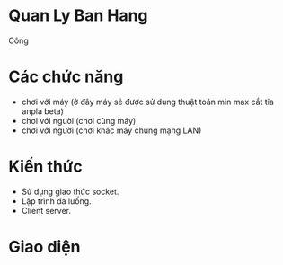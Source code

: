 # Quan Ly Ban Hang
Công
# Các chức năng
- chơi với máy (ở đây máy sẻ được sử dụng thuật toán min max cắt tỉa anpla beta)
- chơi với người (chơi cùng máy)
- chơi với người (chơi khác máy chung mạng LAN)
# Kiến thức
- Sử dụng giao thức socket.
- Lập trình đa luống.
- Client server.
# Giao diện

